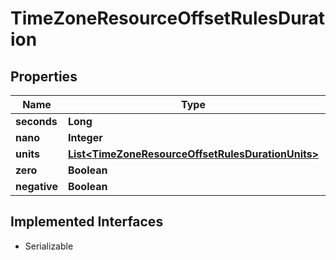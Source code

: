 

# TimeZoneResourceOffsetRulesDuration

## Properties

Name | Type | Description | Notes
------------ | ------------- | ------------- | -------------
**seconds** | **Long** |  |  [optional]
**nano** | **Integer** |  |  [optional]
**units** | [**List&lt;TimeZoneResourceOffsetRulesDurationUnits&gt;**](TimeZoneResourceOffsetRulesDurationUnits.md) |  |  [optional]
**zero** | **Boolean** |  |  [optional]
**negative** | **Boolean** |  |  [optional]


## Implemented Interfaces

* Serializable


